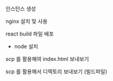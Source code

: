 

인스턴스 생성

nginx 설치 및 사용

react build  파일 배포
- node 설치


scp 를 활용해여 index.html 보내보기


scp 를 활용해서 디렉토리 보내보기 (빌드파일)



